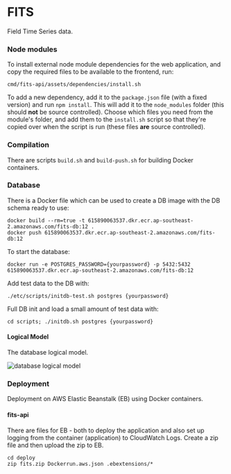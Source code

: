 # FITS

Field Time Series data.

### Node modules

To install external node module dependencies for the web application, and copy the required files to be available to the frontend, run:

```
cmd/fits-api/assets/dependencies/install.sh
```

To add a new dependency, add it to the `package.json` file (with a fixed version) and run `npm install`. This will add it to the `node_modules` folder (this should **not** be source controlled). Choose which files you need from the module's folder, and add them to the `install.sh` script so that they're copied over when the script is run (these files **are** source controlled).

### Compilation

There are scripts `build.sh` and `build-push.sh` for building Docker containers.

### Database

There is a Docker file which can be used to create a DB image with the DB schema ready to use:

```
docker build --rm=true -t 615890063537.dkr.ecr.ap-southeast-2.amazonaws.com/fits-db:12 .
docker push 615890063537.dkr.ecr.ap-southeast-2.amazonaws.com/fits-db:12
```

To start the database:

```
docker run -e POSTGRES_PASSWORD={yourpassword} -p 5432:5432  615890063537.dkr.ecr.ap-southeast-2.amazonaws.com/fits-db:12
```

Add test data to the DB with:

```
./etc/scripts/initdb-test.sh postgres {yourpassword}
```

Full DB init and load a small amount of test data with:

```
cd scripts; ./initdb.sh postgres {yourpassword}
```

#### Logical Model

The database logical model.

![database logical model](etc/ddl/FITS_Logical_Model.png)


### Deployment

Deployment on AWS Elastic Beanstalk (EB) using Docker containers.

#### fits-api

There are files for EB - both to deploy the application and also set
up logging from the container (application) to CloudWatch Logs.  Create a zip file and then upload the
zip to EB.

```
cd deploy
zip fits.zip Dockerrun.aws.json .ebextensions/*
```
